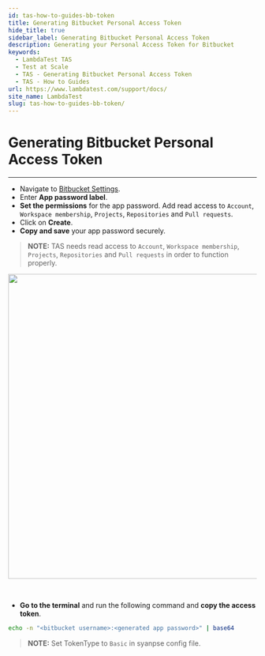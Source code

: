 ```yaml
---
id: tas-how-to-guides-bb-token
title: Generating Bitbucket Personal Access Token
hide_title: true
sidebar_label: Generating Bitbucket Personal Access Token
description: Generating your Personal Access Token for Bitbucket
keywords:
  - LambdaTest TAS
  - Test at Scale
  - TAS - Generating Bitbucket Personal Access Token
  - TAS - How to Guides
url: https://www.lambdatest.com/support/docs/
site_name: LambdaTest
slug: tas-how-to-guides-bb-token/
---
```


# Generating Bitbucket Personal Access Token
***
- Navigate to [Bitbucket Settings](https://bitbucket.org/account/settings/app-passwords/new).
- Enter **App password label**.
- **Set the permissions** for the app password. Add read access to `Account`, `Workspace membership`, `Projects`, `Repositories` and `Pull requests`.
- Click on **Create**.
- **Copy and save** your app password securely.

> **NOTE:** TAS needs read access to `Account`, `Workspace membership`, `Projects`, `Repositories` and `Pull requests` in order to function properly.

<p align="center">
<img loading="lazy" src={require('../assets/images/tas/how-to-guides/bb-token.gif').default} alt="generating gitlab token" width="1340" height="617" className="doc_img"/>
</p>

<br/>

- **Go to the terminal** and run the following command and **copy the access token**.
```bash
echo -n "<bitbucket username>:<generated app password>" | base64
```
> **NOTE:** Set TokenType to `Basic` in syanpse config file.